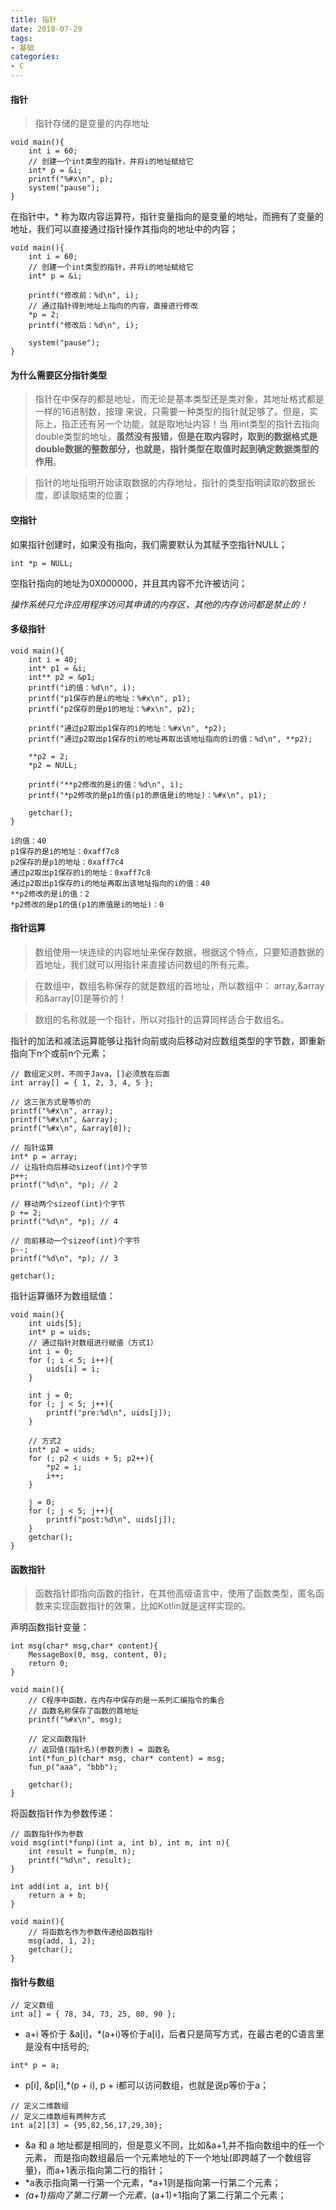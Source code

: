 ```yaml
---
title: 指针
date: 2018-07-29
tags:
- 基础
categories:
- C
---
```

<!-- toc -->

#### 指针

> 指针存储的是变量的内存地址
```
void main(){
	int i = 60;
	// 创建一个int类型的指针，并将i的地址赋给它
	int* p = &i;
	printf("%#x\n", p);
	system("pause");
}
```
在指针中，* 称为取内容运算符，指针变量指向的是变量的地址，而拥有了变量的地址，我们可以直接通过指针操作其指向的地址中的内容；
<!-- more -->
```
void main(){
	int i = 60;
	// 创建一个int类型的指针，并将i的地址赋给它
	int* p = &i;

	printf("修改前：%d\n", i);
	// 通过指针得到地址上指向的内容，直接进行修改
	*p = 2;
	printf("修改后：%d\n", i);

	system("pause");
}
```
#### 为什么需要区分指针类型
> 指针在中保存的都是地址，而无论是基本类型还是类对象，其地址格式都是一样的16进制数，按理
来说，只需要一种类型的指针就足够了。但是，实际上，指正还有另一个功能，就是取地址内容！当
用int类型的指针去指向double类型的地址，**虽然没有报错，但是在取内容时，取到的数据格式是
double数据的整数部分，也就是，指针类型在取值时起到确定数据类型的作用**。

> 指针的地址指明开始读取数据的内存地址，指针的类型指明读取的数据长度，即读取结束的位置；

#### 空指针

如果指针创建时，如果没有指向，我们需要默认为其赋予空指针NULL；

```
int *p = NULL;
```
空指针指向的地址为0X000000，并且其内容不允许被访问；

_操作系统只允许应用程序访问其申请的内存区，其他的内存访问都是禁止的！_

#### 多级指针

```
void main(){
	int i = 40;
	int* p1 = &i;
	int** p2 = &p1;
	printf("i的值：%d\n", i);
	printf("p1保存的是i的地址：%#x\n", p1);
	printf("p2保存的是p1的地址：%#x\n", p2);

	printf("通过p2取出p1保存的i的地址：%#x\n", *p2);
	printf("通过p2取出p1保存的i的地址再取出该地址指向的i的值：%d\n", **p2);

	**p2 = 2;
	*p2 = NULL;

	printf("**p2修改的是i的值：%d\n", i);
	printf("*p2修改的是p1的值(p1的原值是i的地址)：%#x\n", p1);

	getchar();
}

i的值：40
p1保存的是i的地址：0xaff7c8
p2保存的是p1的地址：0xaff7c4
通过p2取出p1保存的i的地址：0xaff7c8
通过p2取出p1保存的i的地址再取出该地址指向的i的值：40
**p2修改的是i的值：2
*p2修改的是p1的值(p1的原值是i的地址)：0
```

#### 指针运算

> 数组使用一块连续的内容地址来保存数据，根据这个特点，只要知道数据的首地址，我们就可以用指针来直接访问数组的所有元素。

> 在数组中，数组名称保存的就是数组的首地址，所以数组中：
array,&array和&array[0]是等价的！

> 数组的名称就是一个指针，所以对指针的运算同样适合于数组名。

指针的加法和减法运算能够让指针向前或向后移动对应数组类型的字节数，即重新指向下n个或前n个元素；
```
// 数组定义时，不同于Java，[]必须放在后面
int array[] = { 1, 2, 3, 4, 5 };

// 这三张方式是等价的
printf("%#x\n", array);
printf("%#x\n", &array);
printf("%#x\n", &array[0]);

// 指针运算
int* p = array;
// 让指针向后移动sizeof(int)个字节
p++;
printf("%d\n", *p); // 2

// 移动两个sizeof(int)个字节
p += 2;
printf("%d\n", *p); // 4

// 向前移动一个sizeof(int)个字节
p--;
printf("%d\n", *p); // 3

getchar();
```

指针运算循环为数组赋值：
```
void main(){
	int uids[5];
	int* p = uids;
	// 通过指针对数组进行赋值（方式1）
	int i = 0;
	for (; i < 5; i++){
		uids[i] = i;
	}

	int j = 0;
	for (; j < 5; j++){
		printf("pre:%d\n", uids[j]);
	}

	// 方式2
	int* p2 = uids;
	for (; p2 < uids + 5; p2++){
		*p2 = i;
		i++;
	}

	j = 0;
	for (; j < 5; j++){
		printf("post:%d\n", uids[j]);
	}
	getchar();
}
```

#### 函数指针

> 函数指针即指向函数的指针，在其他高级语言中，使用了函数类型，匿名函数来实现函数指针的效果，比如Kotlin就是这样实现的。

声明函数指针变量：
```
int msg(char* msg,char* content){
	MessageBox(0, msg, content, 0);
	return 0;
}

void main(){
	// C程序中函数，在内存中保存的是一系列汇编指令的集合
	// 函数名称保存了函数的首地址
	printf("%#x\n", msg);

	// 定义函数指针
	// 返回值(指针名)(参数列表) = 函数名
	int(*fun_p)(char* msg, char* content) = msg;
	fun_p("aaa", "bbb");

	getchar();
}
```
将函数指针作为参数传递：
```
// 函数指针作为参数
void msg(int(*funp)(int a, int b), int m, int n){
	int result = funp(m, n);
	printf("%d\n", result);
}

int add(int a, int b){
	return a + b;
}

void main(){
	// 将函数名作为参数传递给函数指针
	msg(add, 1, 2);
	getchar();
}
```

#### 指针与数组

```
// 定义数组
int a[] = { 78, 34, 73, 25, 80, 90 };
```
- a+i 等价于 &a[i]，*(a+i)等价于a[i]，后者只是简写方式，在最古老的C语言里是没有中括号的;

```
int* p = a;
```
- p[i], &p[i],*(p + i), p + i都可以访问数组，也就是说p等价于a；

```
// 定义二维数组
// 定义二维数组有两种方式
int a[2][3] = {95,82,56,17,29,30};
```
- &a 和 a 地址都是相同的，但是意义不同，比如&a+1,并不指向数组中的任一个元素，
而是指向数组最后一个元素地址的下一个地址(即跨越了一个数组容量)，而a+1表示指向第二行的指针；
- *a表示指向第一行第一个元素，*a+1则是指向第一行第二个元素；
- *(a+1)指向了第二行第一个元素，*(a+1)+1指向了第二行第二个元素；
